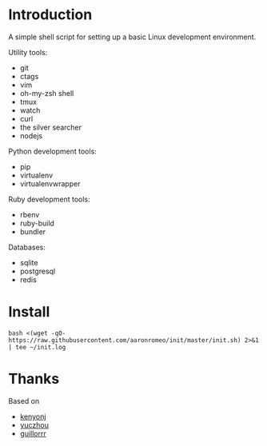 # Introduction
A simple shell script for setting up a basic Linux development environment.

Utility tools:
* git
* ctags
* vim
* oh-my-zsh shell
* tmux
* watch
* curl
* the silver searcher
* nodejs

Python development tools:
* pip
* virtualenv
* virtualenvwrapper

Ruby development tools:
* rbenv
* ruby-build
* bundler

Databases:
* sqlite
* postgresql
* redis

# Install
`bash <(wget -qO- https://raw.githubusercontent.com/aaronromeo/init/master/init.sh) 2>&1 | tee ~/init.log`

# Thanks
Based on 
* [kenyonj](https://github.com/kenyonj/init)
* [yuczhou](https://github.com/yuczhou/init)
* [guillorrr](https://github.com/guillorrr/init)
